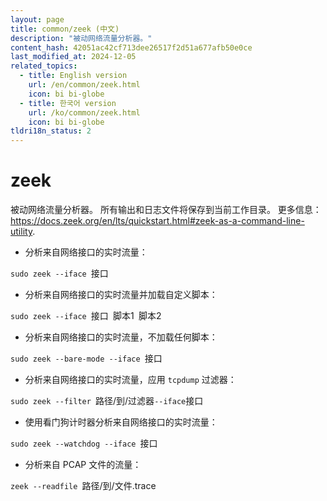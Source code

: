 ```yaml
---
layout: page
title: common/zeek (中文)
description: "被动网络流量分析器。"
content_hash: 42051ac42cf713dee26517f2d51a677afb50e0ce
last_modified_at: 2024-12-05
related_topics:
  - title: English version
    url: /en/common/zeek.html
    icon: bi bi-globe
  - title: 한국어 version
    url: /ko/common/zeek.html
    icon: bi bi-globe
tldri18n_status: 2
---
```

# zeek

被动网络流量分析器。
所有输出和日志文件将保存到当前工作目录。
更多信息：<https://docs.zeek.org/en/lts/quickstart.html#zeek-as-a-command-line-utility>.

- 分析来自网络接口的实时流量：

`sudo zeek --iface `<span class="tldr-var badge badge-pill bg-dark-lm bg-white-dm text-white-lm text-dark-dm font-weight-bold">接口</span>

- 分析来自网络接口的实时流量并加载自定义脚本：

`sudo zeek --iface `<span class="tldr-var badge badge-pill bg-dark-lm bg-white-dm text-white-lm text-dark-dm font-weight-bold">接口</span>` `<span class="tldr-var badge badge-pill bg-dark-lm bg-white-dm text-white-lm text-dark-dm font-weight-bold">脚本1</span>` `<span class="tldr-var badge badge-pill bg-dark-lm bg-white-dm text-white-lm text-dark-dm font-weight-bold">脚本2</span>

- 分析来自网络接口的实时流量，不加载任何脚本：

`sudo zeek --bare-mode --iface `<span class="tldr-var badge badge-pill bg-dark-lm bg-white-dm text-white-lm text-dark-dm font-weight-bold">接口</span>

- 分析来自网络接口的实时流量，应用 `tcpdump` 过滤器：

`sudo zeek --filter `<span class="tldr-var badge badge-pill bg-dark-lm bg-white-dm text-white-lm text-dark-dm font-weight-bold">路径/到/过滤器</span>` --iface `<span class="tldr-var badge badge-pill bg-dark-lm bg-white-dm text-white-lm text-dark-dm font-weight-bold">接口</span>

- 使用看门狗计时器分析来自网络接口的实时流量：

`sudo zeek --watchdog --iface `<span class="tldr-var badge badge-pill bg-dark-lm bg-white-dm text-white-lm text-dark-dm font-weight-bold">接口</span>

- 分析来自 PCAP 文件的流量：

`zeek --readfile `<span class="tldr-var badge badge-pill bg-dark-lm bg-white-dm text-white-lm text-dark-dm font-weight-bold">路径/到/文件.trace</span>
